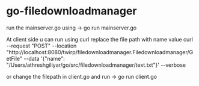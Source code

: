 # go-filedownloadmanager

run the mainserver.go using -> go run mainserver.go
  
 At client side u can run using curl replace the file path with name value
  curl --request "POST" --location "http://localhost:8080/twirp/filedownloadmanager.Filedownloadmanager/GetFile" --data '{"name": "/Users/athreshgiliyar/go/src/filedownloadmanager/text.txt"}' --verbose

or change the filepath in client.go and run -> go run client.go
